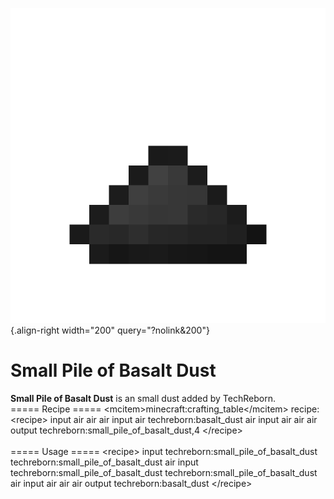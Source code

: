 ![small_pile_of_basalt_dust.png](/media/mods/techreborn/small_pile_of_basalt_dust.png){.align-right width="200" query="?nolink&200"}

# Small Pile of Basalt Dust

**Small Pile of Basalt Dust** is an small dust added by TechReborn.\
===== Recipe ===== \<mcitem\>minecraft:crafting_table\</mcitem\> recipe:\
\<recipe\> input air air air input air techreborn:basalt_dust air input air air air output techreborn:small_pile_of_basalt_dust,4 \</recipe\>\
\
===== Usage ===== \<recipe\> input techreborn:small_pile_of_basalt_dust techreborn:small_pile_of_basalt_dust air input techreborn:small_pile_of_basalt_dust techreborn:small_pile_of_basalt_dust air input air air air output techreborn:basalt_dust \</recipe\>
